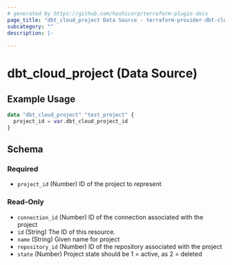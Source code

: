 ```yaml
---
# generated by https://github.com/hashicorp/terraform-plugin-docs
page_title: "dbt_cloud_project Data Source - terraform-provider-dbt-cloud"
subcategory: ""
description: |-
  
---
```


# dbt_cloud_project (Data Source)



## Example Usage

```terraform
data "dbt_cloud_project" "test_project" {
  project_id = var.dbt_cloud_project_id
}
```

<!-- schema generated by tfplugindocs -->
## Schema

### Required

- `project_id` (Number) ID of the project to represent

### Read-Only

- `connection_id` (Number) ID of the connection associated with the project
- `id` (String) The ID of this resource.
- `name` (String) Given name for project
- `repository_id` (Number) ID of the repository associated with the project
- `state` (Number) Project state should be 1 = active, as 2 = deleted


